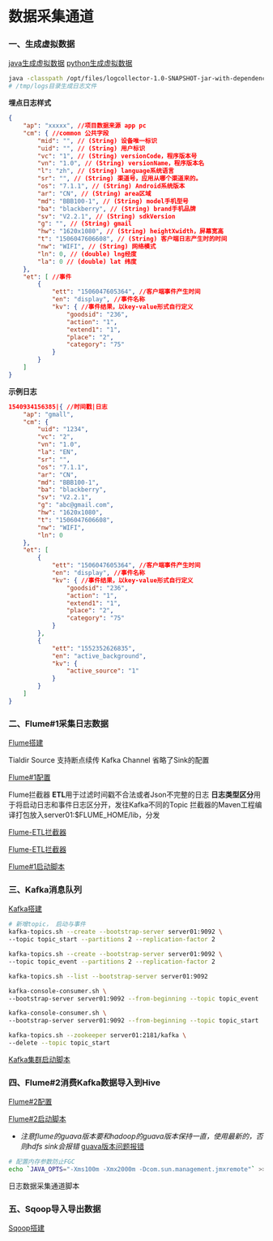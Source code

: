# 数据采集通道

### 一、生成虚拟数据

[java生成虚拟数据](../proj/logcollector/src/main/java/com/tian/appclient/AppMain.java)
[python生成虚拟数据](../scripts/python/data_gen.py)

```bash
java -classpath /opt/files/logcollector-1.0-SNAPSHOT-jar-with-dependencies.jar com.tian.appclient.AppMain > /opt/files/test.log
# /tmp/logs目录生成日志文件
```



**埋点日志样式**

```json
{
    "ap": "xxxxx", //项目数据来源 app pc
    "cm": { //common 公共字段
        "mid": "", // (String) 设备唯一标识
        "uid": "", // (String) 用户标识
        "vc": "1", // (String) versionCode，程序版本号
        "vn": "1.0", // (String) versionName，程序版本名
        "l": "zh", // (String) language系统语言
        "sr": "", // (String) 渠道号，应用从哪个渠道来的。
        "os": "7.1.1", // (String) Android系统版本
        "ar": "CN", // (String) area区域
        "md": "BBB100-1", // (String) model手机型号
        "ba": "blackberry", // (String) brand手机品牌
        "sv": "V2.2.1", // (String) sdkVersion
        "g": "", // (String) gmail
        "hw": "1620x1080", // (String) heightXwidth，屏幕宽高
        "t": "1506047606608", // (String) 客户端日志产生时的时间
        "nw": "WIFI", // (String) 网络模式
        "ln": 0, // (double) lng经度
        "la": 0 // (double) lat 纬度
    },
    "et": [ //事件
        {
            "ett": "1506047605364", //客户端事件产生时间
            "en": "display", //事件名称
            "kv": { //事件结果，以key-value形式自行定义
                "goodsid": "236",
                "action": "1",
                "extend1": "1",
                "place": "2",
                "category": "75"
            }
        }
    ]
}
```

**示例日志**
```json
1540934156385|{ //时间戳|日志
    "ap": "gmall",
    "cm": {
        "uid": "1234",
        "vc": "2",
        "vn": "1.0",
        "la": "EN",
        "sr": "",
        "os": "7.1.1",
        "ar": "CN",
        "md": "BBB100-1",
        "ba": "blackberry",
        "sv": "V2.2.1",
        "g": "abc@gmail.com",
        "hw": "1620x1080",
        "t": "1506047606608",
        "nw": "WIFI",
        "ln": 0
    },
    "et": [
        {
            "ett": "1506047605364", //客户端事件产生时间
            "en": "display", //事件名称
            "kv": { //事件结果，以key-value形式自行定义
                "goodsid": "236",
                "action": "1",
                "extend1": "1",
                "place": "2",
                "category": "75"
            }
        },
        {
            "ett": "1552352626835",
            "en": "active_background",
            "kv": {
                "active_source": "1"
            }
        }
    ]
}
```


### 二、Flume#1采集日志数据

[Flume搭建](../doc/env_build_new.md##flume-1.7.0)

Tialdir Source 支持断点续传
Kafka Channel 省略了Sink的配置


[Flume#1配置](../code/acquisition_channel/flume01.conf)


Flume拦截器
**ETL**用于过滤时间戳不合法或者Json不完整的日志
**日志类型区分**用于将启动日志和事件日志区分开，发往Kafka不同的Topic
拦截器的Maven工程编译打包放入server01:$FLUME_HOME/lib，分发


[Flume-ETL拦截器](../proj/flume-interceptor/src/main/java/com/tian/flume/interceptor/LogETLInterceptor.java)

[Flume-ETL拦截器](../proj/flume-interceptor/src/main/java/com/tian/flume/interceptor/LogTypeInterceptor.java)

[Flume#1启动脚本](../scripts/shell/flume01.sh)



### 三、Kafka消息队列

[Kafka搭建](../doc/env_build_new.md##kafka_2.11-2.4.1)

```sh
# 新增topic， 启动与事件
kafka-topics.sh --create --bootstrap-server server01:9092 \
--topic topic_start --partitions 2 --replication-factor 2

kafka-topics.sh --create --bootstrap-server server01:9092 \
--topic topic_event --partitions 2 --replication-factor 2

kafka-topics.sh --list --bootstrap-server server01:9092

kafka-console-consumer.sh \
--bootstrap-server server01:9092 --from-beginning --topic topic_event

kafka-console-consumer.sh \
--bootstrap-server server01:9092 --from-beginning --topic topic_start

kafka-topics.sh --zookeeper server01:2181/kafka \
--delete --topic topic_start
```


[Kafka集群启动脚本](../scripts/shell/kaf.sh)

<!-- Kafka压力测试于集群规划 -->

### 四、Flume#2消费Kafka数据导入到Hive


[Flume#2配置](../code/acquisition_channel/flume02.conf)

[Flume#2启动脚本](../scripts/shell/flume02.sh)

* *注意flume的guava版本要和hadoop的guava版本保持一直，使用最新的，否则hdfs sink会报错*
[guava版本问题报错](../code/acquisition_channel/flume-err.log)

```sh
# 配置内存参数防止FGC
echo `JAVA_OPTS="-Xms100m -Xmx2000m -Dcom.sun.management.jmxremote"` >> $FLUME_HOME/conf/flume-env.sh
```

日志数据采集通道脚本

### 五、Sqoop导入导出数据

[Sqoop搭建](../doc/env_build_new.md##Sqoop-1.4.6)



